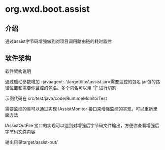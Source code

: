 # org.wxd.boot.assist

## 介绍
通过assist字节码增强做到对项目调用路由链的耗时监控

## 软件架构
软件架构说明

通过启动参数增加
-javaagent:..\target\libs\assist.jar=需要监控的包名
jar包的路径位置和需要你监控的包名。多个包名可以用 “|” 进行切割

示例代码在 src/test/java/code/RuntimeMonitorTest

需要监控的类可以通过实现 IAssistMonitor 接口来增强监控的实现，可以重新里面方法

IAssistOutFile 接口的实现可以达到对增强后字节码文件输出，方便你查看增强后字节码文件内容

输出目录target/assist-out/

